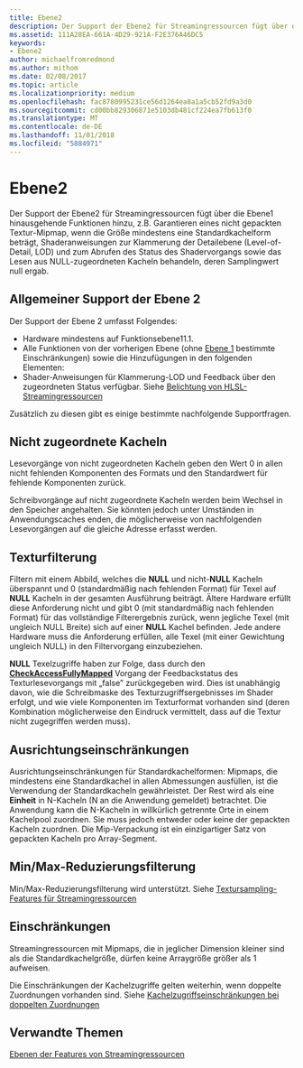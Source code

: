 ```yaml
---
title: Ebene2
description: Der Support der Ebene2 für Streamingressourcen fügt über die Ebene1 hinausgehende Funktionen hinzu, z.B. Garantieren eines nicht gepackten Textur-Mipmap, wenn die Größe mindestens eine Standardkachelform beträgt, Shaderanweisungen zur Klammerung der Detailebene (Level-of-Detail, LOD) und zum Abrufen des Status des Shadervorgangs sowie das Lesen aus NULL-zugeordneten Kacheln behandeln, deren Samplingwert null ergab.
ms.assetid: 111A28EA-661A-4D29-921A-F2E376A46DC5
keywords:
- Ebene2
author: michaelfromredmond
ms.author: mithom
ms.date: 02/08/2017
ms.topic: article
ms.localizationpriority: medium
ms.openlocfilehash: fac8780995231ce56d1264ea8a1a5cb52fd9a3d0
ms.sourcegitcommit: cd00bb829306871e5103db481cf224ea7fb613f0
ms.translationtype: MT
ms.contentlocale: de-DE
ms.lasthandoff: 11/01/2018
ms.locfileid: "5884971"
---
```

# <a name="tier-2"></a>Ebene2


Der Support der Ebene2 für Streamingressourcen fügt über die Ebene1 hinausgehende Funktionen hinzu, z.B. Garantieren eines nicht gepackten Textur-Mipmap, wenn die Größe mindestens eine Standardkachelform beträgt, Shaderanweisungen zur Klammerung der Detailebene (Level-of-Detail, LOD) und zum Abrufen des Status des Shadervorgangs sowie das Lesen aus NULL-zugeordneten Kacheln behandeln, deren Samplingwert null ergab.

## <a name="span-idtier2generalsupportspanspan-idtier2generalsupportspanspan-idtier2generalsupportspantier-2-general-support"></a><span id="Tier_2_general_support"></span><span id="tier_2_general_support"></span><span id="TIER_2_GENERAL_SUPPORT"></span>Allgemeiner Support der Ebene 2


Der Support der Ebene 2 umfasst Folgendes:

-   Hardware mindestens auf Funktionsebene11.1.
-   Alle Funktionen von der vorherigen Ebene (ohne [Ebene 1](tier-1.md) bestimmte Einschränkungen) sowie die Hinzufügungen in den folgenden Elementen:
-   Shader-Anweisungen für Klammerung-LOD und Feedback über den zugeordneten Status verfügbar. Siehe [Belichtung von HLSL-Streamingressourcen](hlsl-streaming-resources-exposure.md)

Zusätzlich zu diesen gibt es einige bestimmte nachfolgende Supportfragen.

## <a name="span-idnon-mappedtilesspanspan-idnon-mappedtilesspanspan-idnon-mappedtilesspannon-mapped-tiles"></a><span id="Non-mapped_tiles"></span><span id="non-mapped_tiles"></span><span id="NON-MAPPED_TILES"></span>Nicht zugeordnete Kacheln


Lesevorgänge von nicht zugeordneten Kacheln geben den Wert 0 in allen nicht fehlenden Komponenten des Formats und den Standardwert für fehlende Komponenten zurück.

Schreibvorgänge auf nicht zugeordnete Kacheln werden beim Wechsel in den Speicher angehalten. Sie könnten jedoch unter Umständen in Anwendungscaches enden, die möglicherweise von nachfolgenden Lesevorgängen auf die gleiche Adresse erfasst werden.

## <a name="span-idtexturefilteringspanspan-idtexturefilteringspanspan-idtexturefilteringspantexture-filtering"></a><span id="Texture_filtering"></span><span id="texture_filtering"></span><span id="TEXTURE_FILTERING"></span>Texturfilterung


Filtern mit einem Abbild, welches die **NULL** und nicht-**NULL** Kacheln überspannt und 0 (standardmäßig nach fehlenden Format) für Texel auf **NULL** Kacheln in der gesamten Ausführung beiträgt. Ältere Hardware erfüllt diese Anforderung nicht und gibt 0 (mit standardmäßig nach fehlenden Format) für das vollständige Filterergebnis zurück, wenn jegliche Texel (mit ungleich NULL Breite) sich auf einer **NULL** Kachel befinden. Jede andere Hardware muss die Anforderung erfüllen, alle Texel (mit einer Gewichtung ungleich NULL) in den Filtervorgang einzubeziehen.

**NULL** Texelzugriffe haben zur Folge, dass durch den [**CheckAccessFullyMapped**](https://msdn.microsoft.com/library/windows/desktop/dn292083) Vorgang der Feedbackstatus des Texturlesevorgangs mit „false” zurückgegeben wird. Dies ist unabhängig davon, wie die Schreibmaske des Texturzugriffsergebnisses im Shader erfolgt, und wie viele Komponenten im Texturformat vorhanden sind (deren Kombination möglicherweise den Eindruck vermittelt, dass auf die Textur nicht zugegriffen werden muss).

## <a name="span-idalignmentconstraintsspanspan-idalignmentconstraintsspanspan-idalignmentconstraintsspanalignment-constraints"></a><span id="Alignment_constraints"></span><span id="alignment_constraints"></span><span id="ALIGNMENT_CONSTRAINTS"></span>Ausrichtungseinschränkungen


Ausrichtungseinschränkungen für Standardkachelformen: Mipmaps, die mindestens eine Standardkachel in allen Abmessungen ausfüllen, ist die Verwendung der Standardkacheln gewährleistet. Der Rest wird als eine **Einheit** in N-Kacheln (N an die Anwendung gemeldet) betrachtet. Die Anwendung kann die N-Kacheln in willkürlich getrennte Orte in einem Kachelpool zuordnen. Sie muss jedoch entweder oder keine der gepackten Kacheln zuordnen. Die Mip-Verpackung ist ein einzigartiger Satz von gepackten Kacheln pro Array-Segment.

## <a name="span-idminmaxreductionfilteringspanspan-idminmaxreductionfilteringspanspan-idminmaxreductionfilteringspanminmax-reduction-filtering"></a><span id="Min_Max_reduction_filtering"></span><span id="min_max_reduction_filtering"></span><span id="MIN_MAX_REDUCTION_FILTERING"></span>Min/Max-Reduzierungsfilterung


Min/Max-Reduzierungsfilterung wird unterstützt. Siehe [Textursampling-Features für Streamingressourcen](streaming-resources-texture-sampling-features.md)

## <a name="span-idlimitationsspanspan-idlimitationsspanspan-idlimitationsspanlimitations"></a><span id="Limitations"></span><span id="limitations"></span><span id="LIMITATIONS"></span>Einschränkungen


Streamingressourcen mit Mipmaps, die in jeglicher Dimension kleiner sind als die Standardkachelgröße, dürfen keine Arraygröße größer als 1 aufweisen.

Die Einschränkungen der Kachelzugriffe gelten weiterhin, wenn doppelte Zuordnungen vorhanden sind. Siehe [Kachelzugriffseinschränkungen bei doppelten Zuordnungen](tile-access-limitations-with-duplicate-mappings.md)

## <a name="span-idrelated-topicsspanrelated-topics"></a><span id="related-topics"></span>Verwandte Themen


[Ebenen der Features von Streamingressourcen](streaming-resources-features-tiers.md)

 

 




